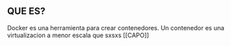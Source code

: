 ## QUE ES?

Docker es una herramienta para crear contenedores. Un contenedor es una virtualizacion a menor escala que  sxsxs [[CAPO]]
